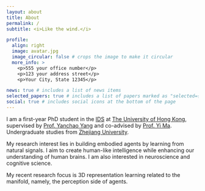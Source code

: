 ```yaml
---
layout: about
title: About
permalink: /
subtitle: <i>Like the wind.</i>

profile:
  align: right
  image: avatar.jpg
  image_circular: false # crops the image to make it circular
  more_info: >
    <p>555 your office number</p>
    <p>123 your address street</p>
    <p>Your City, State 12345</p>

news: true # includes a list of news items
selected_papers: true # includes a list of papers marked as "selected={true}"
social: true # includes social icons at the bottom of the page
---
```


I am a first-year PhD student in the [IDS](https://datascience.hku.hk/) at [The University of Hong Kong](https://www.hku.hk/), supervised by [Prof. Yanchao Yang](https://yanchaoyang.github.io/) and co-advised by [Prof. Yi Ma](https://people.eecs.berkeley.edu/~yima/). Undergraduate studies from [Zhejiang University](https://www.zju.edu.cn/english/).

My research interest lies in building embodied agents by learning from natural signals. I aim to create human-like intelligence while enhancing our understanding of human brains. I am also interested in neuroscience and cognitive science.

My recent research focus is 3D representation learning related to the manifold, namely, the perception side of agents.
